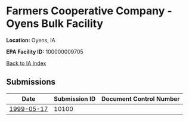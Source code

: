 # Farmers Cooperative Company - Oyens Bulk Facility

**Location:** Oyens, IA

**EPA Facility ID:** 100000009705

[Back to IA Index](../../index.md)

## Submissions

| Date | Submission ID | Document Control Number |
|------|--------------|-------------------------|
| [1999-05-17](submissions/10100.md) | 10100 |  |
